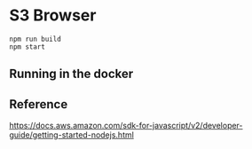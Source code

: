 # S3 Browser

```
npm run build
npm start
```

## Running in the docker

## Reference

https://docs.aws.amazon.com/sdk-for-javascript/v2/developer-guide/getting-started-nodejs.html